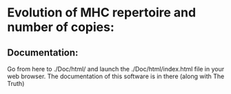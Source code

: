 Evolution of MHC repertoire and number of copies:
==============================

Documentation:
-----------

Go from here to ./Doc/html/ and launch the ./Doc/html/index.html file in your web browser. The documentation of this software is in there (along with The Truth)
